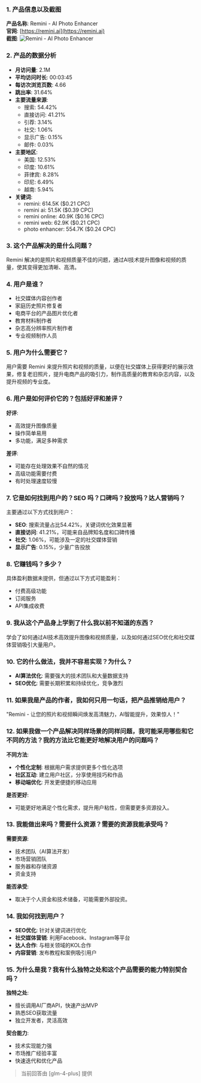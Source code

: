 ### 1. 产品信息以及截图

**产品名称**: Remini - AI Photo Enhancer  
**官网**: [https://remini.ai](https://remini.ai)  
**截图**: ![Remini - AI Photo Enhancer](https://cdn-images.toolify.ai/image/32f27d3a89f8822869fa65459ac557fb.jpeg)

### 2. 产品的数据分析

- **月访问量**: 2.1M
- **平均访问时长**: 00:03:45
- **每访次浏览页数**: 4.66
- **跳出率**: 31.64%
- **主要流量来源**: 
  - 搜索: 54.42%
  - 直接访问: 41.21%
  - 引荐: 3.14%
  - 社交: 1.06%
  - 显示广告: 0.15%
  - 邮件: 0.03%
- **主要地区**: 
  - 美国: 12.53%
  - 印度: 10.61%
  - 菲律宾: 8.28%
  - 印尼: 6.49%
  - 越南: 5.94%
- **关键词**: 
  - remini: 614.5K ($0.21 CPC)
  - remini ai: 51.5K ($0.39 CPC)
  - remini online: 40.9K ($0.16 CPC)
  - remini web: 62.9K ($0.21 CPC)
  - photo enhancer: 554.7K ($0.24 CPC)

### 3. 这个产品解决的是什么问题？

Remini 解决的是照片和视频质量不佳的问题，通过AI技术提升图像和视频的质量，使其变得更加清晰、高清。

### 4. 用户是谁？

- 社交媒体内容创作者
- 家庭历史照片修复者
- 电商平台的产品图片优化者
- 教育材料制作者
- 杂志高分辨率照片制作者
- 专业视频制作人员

### 5. 用户为什么需要它？

用户需要 Remini 来提升照片和视频的质量，以便在社交媒体上获得更好的展示效果，修复老旧照片，提升电商产品的吸引力，制作高质量的教育和杂志内容，以及提升视频的专业度。

### 6. 用户是如何评价它的？包括好评和差评？

**好评**:
- 高效提升图像质量
- 操作简单易用
- 多功能，满足多种需求

**差评**:
- 可能存在处理效果不自然的情况
- 高级功能需要付费
- 有时处理速度较慢

### 7. 它是如何找到用户的？SEO 吗？口碑吗？投放吗？达人营销吗？

主要通过以下方式找到用户：
- **SEO**: 搜索流量占比54.42%，关键词优化效果显著
- **直接访问**: 41.21%，可能来自品牌知名度和口碑传播
- **社交**: 1.06%，可能涉及一定的社交媒体营销
- **显示广告**: 0.15%，少量广告投放

### 8. 它赚钱吗？多少？

具体盈利数据未提供，但通过以下方式可能盈利：
- 付费高级功能
- 订阅服务
- API集成收费

### 9. 我从这个产品身上学到了什么我以前不知道的东西？

学会了如何通过AI技术高效提升图像和视频质量，以及如何通过SEO优化和社交媒体营销吸引大量用户。

### 10. 它的什么做法，我并不容易实现？为什么？

- **AI算法优化**: 需要强大的技术团队和大量数据支持
- **SEO优化**: 需要长期积累和持续优化，竞争激烈

### 11. 如果我是产品的作者，我如何只用一句话，把产品推销给用户？

"Remini - 让您的照片和视频瞬间焕发高清魅力，AI智能提升，效果惊人！"

### 12. 如果我做一个产品解决同样场景的同样问题，我可能采用哪些和它不同的方法？我的方法比它能更好地解决用户的问题吗？

**不同方法**:
- **个性化定制**: 根据用户需求提供更多个性化选项
- **社区互动**: 建立用户社区，分享使用技巧和作品
- **移动端优化**: 开发更便捷的移动应用

**是否更好**:
- 可能更好地满足个性化需求，提升用户粘性，但需要更多资源投入。

### 13. 我能做出来吗？需要什么资源？需要的资源我能承受吗？

**需要资源**:
- 技术团队（AI算法开发）
- 市场营销团队
- 服务器和存储资源
- 资金支持

**能否承受**:
- 取决于个人资金和技术储备，可能需要外部投资。

### 14. 我如何找到用户？

- **SEO优化**: 针对关键词进行优化
- **社交媒体营销**: 利用Facebook、Instagram等平台
- **达人合作**: 与相关领域的KOL合作
- **内容营销**: 发布教程和案例吸引用户

### 15. 为什么是我？我有什么独特之处和这个产品需要的能力特别契合吗？

**独特之处**:
- 擅长调用AI厂商API，快速产出MVP
- 熟悉SEO获取流量
- 独立开发者，灵活高效

**契合能力**:
- 技术实现能力强
- 市场推广经验丰富
- 快速迭代和优化产品

> 当前回答由 [glm-4-plus] 提供